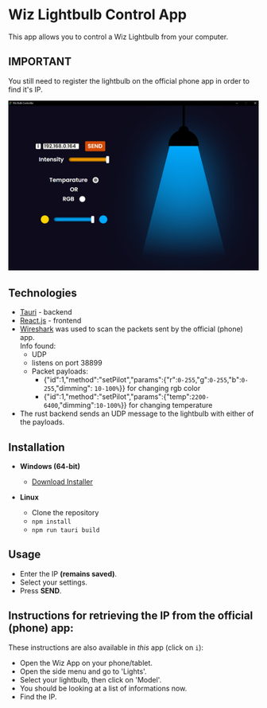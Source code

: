 # Wiz Lightbulb Control App

This app allows you to control a Wiz Lightbulb from your computer.

## IMPORTANT

You still need to register the lightbulb on the official phone app in order to find it's IP.

![](/images/app-example.png)

## Technologies

- [Tauri](https://tauri.app/) - backend
- [React.js](https://react.dev/) - frontend
- [Wireshark](https://www.wireshark.org/) was used to scan the packets sent by the official (phone) app.  
Info found:
  - UDP
  - listens on port 38899
  - Packet payloads:
    - {"id":1,"method":"setPilot","params":{"r":`0-255`,"g":`0-255`,"b":`0-255`,"dimming": `10-100%`}} for changing rgb color
    - {"id":1,"method":"setPilot","params":{"temp":`2200-6400`,"dimming":`10-100%`}} for changing temperature
- The rust backend sends an UDP message to the lightbulb with either of the payloads.



## Installation

- **Windows (64-bit)**

  - [Download Installer](https://github.com/rVladq/Wiz_Lightbulb_Controller/blob/main/wiz_0.1.0_x64-setup.exe)

- **Linux**
  - Clone the repository
  - `npm install`
  - `npm run tauri build`

## Usage

   - Enter the IP **(remains saved)**.
   - Select your settings.
   - Press **SEND**.

## Instructions for retrieving the IP from the official (phone) app:

These instructions are also available in *this* app (click on `i`):

- Open the Wiz App on your phone/tablet.
- Open the side menu and go to 'Lights'.
- Select your lightbulb, then click on 'Model'.
- You should be looking at a list of informations now.
- Find the IP.
